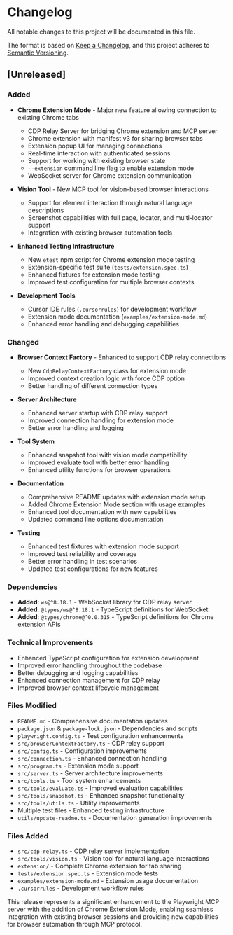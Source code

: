 # Changelog

All notable changes to this project will be documented in this file.

The format is based on [Keep a Changelog](https://keepachangelog.com/en/1.0.0/),
and this project adheres to [Semantic Versioning](https://semver.org/spec/v2.0.0.html).

## [Unreleased]

### Added
- **Chrome Extension Mode** - Major new feature allowing connection to existing Chrome tabs
  - CDP Relay Server for bridging Chrome extension and MCP server
  - Chrome extension with manifest v3 for sharing browser tabs
  - Extension popup UI for managing connections
  - Real-time interaction with authenticated sessions
  - Support for working with existing browser state
  - `--extension` command line flag to enable extension mode
  - WebSocket server for Chrome extension communication

- **Vision Tool** - New MCP tool for vision-based browser interactions
  - Support for element interaction through natural language descriptions
  - Screenshot capabilities with full page, locator, and multi-locator support
  - Integration with existing browser automation tools

- **Enhanced Testing Infrastructure**
  - New `etest` npm script for Chrome extension mode testing
  - Extension-specific test suite (`tests/extension.spec.ts`)
  - Enhanced fixtures for extension mode testing
  - Improved test configuration for multiple browser contexts

- **Development Tools**
  - Cursor IDE rules (`.cursorrules`) for development workflow
  - Extension mode documentation (`examples/extension-mode.md`)
  - Enhanced error handling and debugging capabilities

### Changed
- **Browser Context Factory** - Enhanced to support CDP relay connections
  - New `CdpRelayContextFactory` class for extension mode
  - Improved context creation logic with force CDP option
  - Better handling of different connection types

- **Server Architecture**
  - Enhanced server startup with CDP relay support
  - Improved connection handling for extension mode
  - Better error handling and logging

- **Tool System**
  - Enhanced snapshot tool with vision mode compatibility
  - Improved evaluate tool with better error handling
  - Enhanced utility functions for browser operations

- **Documentation**
  - Comprehensive README updates with extension mode setup
  - Added Chrome Extension Mode section with usage examples
  - Enhanced tool documentation with new capabilities
  - Updated command line options documentation

- **Testing**
  - Enhanced test fixtures with extension mode support
  - Improved test reliability and coverage
  - Better error handling in test scenarios
  - Updated test configurations for new features

### Dependencies
- **Added**: `ws@^8.18.1` - WebSocket library for CDP relay server
- **Added**: `@types/ws@^8.18.1` - TypeScript definitions for WebSocket
- **Added**: `@types/chrome@^0.0.315` - TypeScript definitions for Chrome extension APIs

### Technical Improvements
- Enhanced TypeScript configuration for extension development
- Improved error handling throughout the codebase
- Better debugging and logging capabilities
- Enhanced connection management for CDP relay
- Improved browser context lifecycle management

### Files Modified
- `README.md` - Comprehensive documentation updates
- `package.json` & `package-lock.json` - Dependencies and scripts
- `playwright.config.ts` - Test configuration enhancements
- `src/browserContextFactory.ts` - CDP relay support
- `src/config.ts` - Configuration improvements
- `src/connection.ts` - Enhanced connection handling
- `src/program.ts` - Extension mode support
- `src/server.ts` - Server architecture improvements
- `src/tools.ts` - Tool system enhancements
- `src/tools/evaluate.ts` - Improved evaluation capabilities
- `src/tools/snapshot.ts` - Enhanced snapshot functionality
- `src/tools/utils.ts` - Utility improvements
- Multiple test files - Enhanced testing infrastructure
- `utils/update-readme.ts` - Documentation generation improvements

### Files Added
- `src/cdp-relay.ts` - CDP relay server implementation
- `src/tools/vision.ts` - Vision tool for natural language interactions
- `extension/` - Complete Chrome extension for tab sharing
- `tests/extension.spec.ts` - Extension mode tests
- `examples/extension-mode.md` - Extension usage documentation
- `.cursorrules` - Development workflow rules

This release represents a significant enhancement to the Playwright MCP server with the addition of Chrome Extension Mode, enabling seamless integration with existing browser sessions and providing new capabilities for browser automation through MCP protocol.
